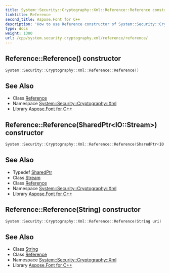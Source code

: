 ```yaml
---
title: System::Security::Cryptography::Xml::Reference::Reference constructor
linktitle: Reference
second_title: Aspose.Font for C++
description: 'How to use Reference constructor of System::Security::Cryptography::Xml::Reference class in C++.'
type: docs
weight: 1300
url: /cpp/system.security.cryptography.xml/reference/reference/
---
```

## Reference::Reference() constructor




```cpp
System::Security::Cryptography::Xml::Reference::Reference()
```

## See Also

* Class [Reference](../)
* Namespace [System::Security::Cryptography::Xml](../../)
* Library [Aspose.Font for C++](../../../)
## Reference::Reference(SharedPtr\<IO::Stream\>) constructor




```cpp
System::Security::Cryptography::Xml::Reference::Reference(SharedPtr<IO::Stream> stream)
```

## See Also

* Typedef [SharedPtr](../../../system/sharedptr/)
* Class [Stream](../../../system.io/stream/)
* Class [Reference](../)
* Namespace [System::Security::Cryptography::Xml](../../)
* Library [Aspose.Font for C++](../../../)
## Reference::Reference(String) constructor




```cpp
System::Security::Cryptography::Xml::Reference::Reference(String uri)
```

## See Also

* Class [String](../../../system/string/)
* Class [Reference](../)
* Namespace [System::Security::Cryptography::Xml](../../)
* Library [Aspose.Font for C++](../../../)
